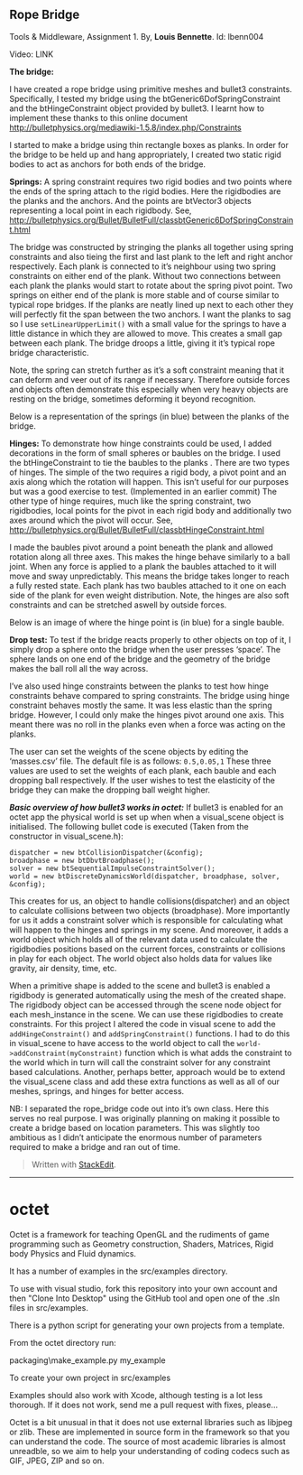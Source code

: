 

Rope Bridge
-----------

Tools & Middleware, Assignment 1. By, **Louis Bennette**.  Id: lbenn004


Video: LINK


**The bridge:**


I have created a rope bridge using primitive meshes and bullet3 constraints. 
Specifically, I tested my bridge using the btGeneric6DofSpringConstraint and the btHingeConstraint object provided by bullet3. I learnt how to implement these thanks to this online document http://bulletphysics.org/mediawiki-1.5.8/index.php/Constraints 


I started to make a bridge using thin rectangle boxes as planks. In order for the bridge to be held up and hang appropriately, I created two static rigid bodies to act as anchors for both ends of the bridge.


**Springs:**
A spring constraint requires two rigid bodies and two points where the ends of the spring attach to the rigid bodies. Here the rigidbodies are the planks and the anchors. And the points are btVector3 objects representing a local point in each rigidbody.
See, http://bulletphysics.org/Bullet/BulletFull/classbtGeneric6DofSpringConstraint.html 


The bridge was constructed by stringing the planks all together using spring constraints and also tieing the first and last plank to the left and right anchor respectively.
Each plank is connected to it’s neighbour using two spring constraints on either end of the plank. Without two connections between each plank the planks would start to rotate about the spring pivot point. Two springs on either end of the plank is more stable and of course similar to typical rope bridges.
If the planks are neatly lined up next to each other they will perfectly fit the span between the two anchors.
I want the planks to sag so I use `setLinearUpperLimit()` with a small value for the springs to have a little distance in which they are allowed to move. This creates a small gap between each plank. The bridge droops a little, giving it it’s typical rope bridge characteristic.

Note, the spring can stretch further as it’s a soft constraint meaning that it can deform and veer out of its range if necessary. Therefore outside forces and objects often demonstrate this especially when very heavy objects are resting on the bridge, sometimes deforming it beyond recognition.


Below is a representation of the springs (in blue) between the planks of the bridge.


**Hinges:**
To demonstrate how hinge constraints could be used, I added decorations in the form of small spheres or baubles on the bridge.
I used the btHingeConstraint to tie the baubles to the planks . There are two types of hinges. The simple of the two requires a rigid body, a pivot point and an axis along which the rotation will happen. This isn’t useful for our purposes but was a good exercise to test. (Implemented in an earlier commit)
The other type of hinge requires, much like the spring constraint, two rigidbodies, local points for the pivot in each rigid body and additionally two axes around which the pivot will occur.
See, http://bulletphysics.org/Bullet/BulletFull/classbtHingeConstraint.html 


I made the baubles pivot around a point beneath the plank and allowed rotation along all three axes. This makes the hinge behave similarly to a ball joint. When any force is applied to a plank the baubles attached to it will move and sway unpredictably. This means the bridge takes longer to reach a fully rested state.
Each plank has two baubles attached to it one on each side of the plank for even weight distribution.
Note, the hinges are also soft constraints and can be stretched aswell by outside forces. 


Below is an image of where the hinge point is (in blue) for a single bauble.




**Drop test:**
To test if the bridge reacts properly to other objects on top of it, I simply drop a sphere onto the bridge when the user presses ‘space’. The sphere lands on one end of the bridge and the geometry of the bridge makes the ball roll all the way across. 




I’ve also used hinge constraints between the planks to test how hinge constraints behave compared to spring constraints. The bridge using hinge constraint behaves mostly the same. It was less elastic than the spring bridge. However, I could only make the hinges pivot around one axis. This meant there was no roll in the planks even when a force was acting on the planks.


The user can set the weights of the scene objects by editing the ‘masses.csv’ file.
The default file is as follows: `0.5,0.05,1`
These three values are used to set the weights of each plank, each bauble and each dropping ball respectively. If the user wishes to test the elasticity of the bridge they can make the dropping ball weight higher.

***Basic overview of how bullet3 works in octet:***
If bullet3 is enabled for an octet app the physical world is set up when when a visual_scene object is initialised.
The following bullet code is executed (Taken from the constructor in visual_scene.h):
    

    dispatcher = new btCollisionDispatcher(&config);
    broadphase = new btDbvtBroadphase();
    solver = new btSequentialImpulseConstraintSolver();
    world = new btDiscreteDynamicsWorld(dispatcher, broadphase, solver, &config);


This creates for us, an object to handle collisions(dispatcher) and an object to calculate collisions between two objects (broadphase).
More importantly for us it adds a constraint solver which is responsible for calculating what will happen to the hinges and springs in my scene.
And moreover, it adds a world object which holds all of the relevant data used to calculate the rigidbodies positions based on the current forces, constraints or collisions in play for each object. The world object also holds data for values like gravity, air density, time, etc.


When a primitive shape is added to the scene and bullet3 is enabled a rigidbody is generated automatically using the mesh of the created shape. 
The rigidbody object can be accessed through the scene node object for each mesh_instance in the scene. 
We can use these rigidbodies to create constraints.
For this project I altered the code in visual scene to add the  `addHingeConstraint()` and `addSpringConstraint()`  functions. I had to do this in visual_scene to have access to the world object to call the 
`world->addConstraint(myConstraint)` function which is what adds the constraint to the world which in turn will call the constraint solver for any constraint based calculations. Another, perhaps better, approach would be to extend the visual_scene class and add these extra functions as well as all of our meshes, springs, and hinges for better access.


NB: I separated the rope_bridge code out into it’s own class. Here this serves no real purpose. I was originally planning on making it possible to create a bridge based on location parameters. This was slightly too ambitious as I didn’t anticipate the enormous number of parameters required to make a bridge and ran out of time. 



> Written with [StackEdit](https://stackedit.io/).

------------

# octet

Octet is a framework for teaching OpenGL and the rudiments of game programming such
as Geometry construction, Shaders, Matrices, Rigid body Physics and Fluid dynamics.

It has a number of examples in the src/examples directory.

To use with visual studio, fork this repository into your own account and then
"Clone Into Desktop" using the GitHub tool and open one of the .sln files in src/examples.

There is a python script for generating your own projects from a template.

From the octet directory run:

packaging\make_example.py my_example

To create your own project in src/examples

Examples should also work with Xcode, although testing is a lot less thorough. If it does not work, send
me a pull request with fixes, please...

Octet is a bit unusual in that it does not use external libraries such as libjpeg or zlib.
These are implemented in source form in the framework so that you can understand the code.
The source of most academic libraries is almost unreadble, so we aim to help your understanding
of coding codecs such as GIF, JPEG, ZIP and so on.